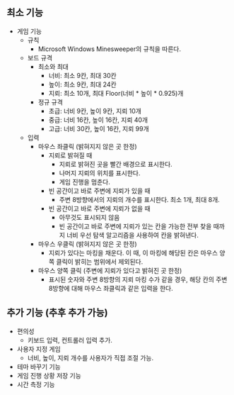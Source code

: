 ## 최소 기능
- 게임 기능
  - 규칙
    - Microsoft Windows Minesweeper의 규칙을 따른다.
  - 보드 규격
    - 최소와 최대
      - 너비: 최소 9칸, 최대 30칸
      - 높이: 최소 9칸, 최대 24칸
      - 지뢰: 최소 10개, 최대 Floor(너비 * 높이 * 0.925)개
    - 정규 규격
      - 초급: 너비 9칸, 높이 9칸, 지뢰 10개
      - 중급: 너비 16칸, 높이 16칸, 지뢰 40개
      - 고급: 너비 30칸, 높이 16칸, 지뢰 99개
  - 입력
    - 마우스 좌클릭 (밝혀지지 않은 곳 한정)
      - 지뢰로 밝혀질 때
        - 지뢰로 밝혀진 곳을 빨간 배경으로 표시한다.
        - 나머지 지뢰의 위치를 표시한다.
        - 게임 진행을 멈춘다.
      - 빈 공간이고 바로 주변에 지뢰가 있을 때
        - 주변 8방향에서의 지뢰의 개수를 표시한다. 최소 1개, 최대 8개.
      - 빈 공간이고 바로 주변에 지뢰가 없을 때
        - 아무것도 표시되지 않음
        - 빈 공간이고 바로 주변에 지뢰가 있는 칸을 가능한 전부 찾을 때까지 너비 우선 탐색 알고리즘을 사용하여 칸을 밝혀낸다.
    - 마우스 우클릭 (밝혀지지 않은 곳 한정)
      - 지뢰가 있다는 마킹을 채운다. 이 때, 이 마킹에 해당된 칸은 마우스 양쪽 클릭이 밝히는 범위에서 제외된다.
    - 마우스 양쪽 클릭 (주변에 지뢰가 있다고 밝혀진 곳 한정)
      - 표시된 숫자와 주변 8방향의 지뢰 마킹 수가 같을 경우, 해당 칸의 주변 8방향에 대해 마우스 좌클릭과 같은 입력을 한다.

## 추가 기능 (추후 추가 가능)
- 편의성
  - 키보드 입력, 컨트롤러 입력 추가.
- 사용자 지정 게임
  - 너비, 높이, 지뢰 개수를 사용자가 직접 조절 가능.
- 테마 바꾸기 기능
- 게임 진행 상황 저장 기능
- 시간 측정 기능
